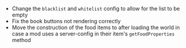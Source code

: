 * Change the `blacklist` and `whitelist` config to allow for the list to be empty
* Fix the book buttons not rendering correctly
* Move the construction of the food items to after loading the world in case a mod uses a server-config in their item's `getFoodProperties` method